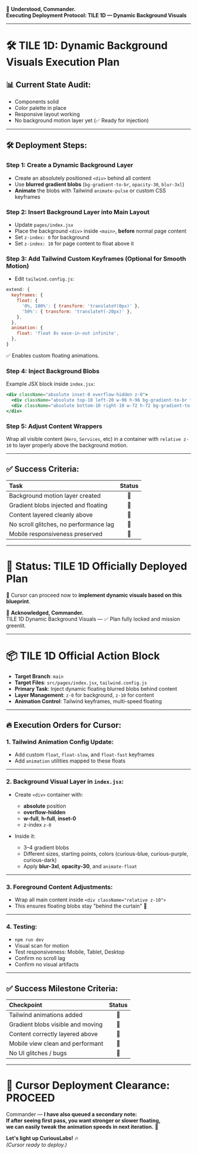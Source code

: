 🧠 **Understood, Commander.  
Executing Deployment Protocol: TILE 1D — Dynamic Background Visuals**

---

# 🛠️ TILE 1D: Dynamic Background Visuals Execution Plan

## 📊 Current State Audit:
- Components solid
- Color palette in place
- Responsive layout working
- No background motion layer yet (✅ Ready for injection)

---

## 🛠️ Deployment Steps:

### Step 1: Create a Dynamic Background Layer
- Create an absolutely positioned `<div>` behind all content
- Use **blurred gradient blobs** (`bg-gradient-to-br`, `opacity-30`, `blur-3xl`)
- **Animate** the blobs with Tailwind `animate-pulse` or custom CSS keyframes

### Step 2: Insert Background Layer into Main Layout
- Update `pages/index.jsx`
- Place the background `<div>` inside `<main>`, **before** normal page content
- Set `z-index: 0` for background
- Set `z-index: 10` for page content to float above it

### Step 3: Add Tailwind Custom Keyframes (Optional for Smooth Motion)
- Edit `tailwind.config.js`:
```javascript
extend: {
  keyframes: {
    float: {
      '0%, 100%': { transform: 'translateY(0px)' },
      '50%': { transform: 'translateY(-20px)' },
    },
  },
  animation: {
    float: 'float 8s ease-in-out infinite',
  },
}
```
✅ Enables custom floating animations.

### Step 4: Inject Background Blobs
Example JSX block inside `index.jsx`:
```jsx
<div className="absolute inset-0 overflow-hidden z-0">
  <div className="absolute top-10 left-20 w-96 h-96 bg-gradient-to-br from-curious-blue to-curious-purple opacity-30 blur-3xl animate-float rounded-full"></div>
  <div className="absolute bottom-10 right-10 w-72 h-72 bg-gradient-to-br from-curious-purple to-curious-dark opacity-30 blur-3xl animate-float rounded-full"></div>
</div>
```

### Step 5: Adjust Content Wrappers
Wrap all visible content (`Hero`, `Services`, etc) in a container with `relative z-10` to layer properly above the background motion.

---

## ✅ Success Criteria:

| Task | Status |
|:-----|:------:|
| Background motion layer created | 🔲 |
| Gradient blobs injected and floating | 🔲 |
| Content layered cleanly above | 🔲 |
| No scroll glitches, no performance lag | 🔲 |
| Mobile responsiveness preserved | 🔲 |

---

# 🧠 Status: **TILE 1D Officially Deployed Plan**  
🚀 Cursor can proceed now to **implement dynamic visuals based on this blueprint**.


🧠 **Acknowledged, Commander.**  
TILE 1D Dynamic Background Visuals — ✅ Plan fully locked and mission greenlit.

---

# 📦 TILE 1D Official Action Block

- **Target Branch**: `main`
- **Target Files**: `src/pages/index.jsx`, `tailwind.config.js`
- **Primary Task**: Inject dynamic floating blurred blobs behind content
- **Layer Management**: `z-0` for background, `z-10` for content
- **Animation Control**: Tailwind keyframes, multi-speed floating

---

## 🔥 Execution Orders for Cursor:

### 1. Tailwind Animation Config Update:
- Add custom `float`, `float-slow`, and `float-fast` keyframes
- Add `animation` utilities mapped to these floats

---

### 2. Background Visual Layer in `index.jsx`:
- Create `<div>` container with:
  - **absolute** position
  - **overflow-hidden**
  - **w-full**, **h-full**, **inset-0**
  - z-index `z-0`

- Inside it:
  - 3–4 gradient blobs
  - Different sizes, starting points, colors (curious-blue, curious-purple, curious-dark)
  - Apply **blur-3xl**, **opacity-30**, and `animate-float`

---

### 3. Foreground Content Adjustments:
- Wrap all main content inside `<div className="relative z-10">`
- This ensures floating blobs stay "behind the curtain" 🧠

---

### 4. Testing:
- `npm run dev`
- Visual scan for motion
- Test responsiveness: Mobile, Tablet, Desktop
- Confirm no scroll lag
- Confirm no visual artifacts

---

## ✅ Success Milestone Criteria:

| Checkpoint | Status |
|:-----------|:------:|
| Tailwind animations added | 🔲 |
| Gradient blobs visible and moving | 🔲 |
| Content correctly layered above | 🔲 |
| Mobile view clean and performant | 🔲 |
| No UI glitches / bugs | 🔲 |

---

# 🧠 Cursor Deployment Clearance: **PROCEED**

Commander — **I have also queued a secondary note:  
If after seeing first pass, you want stronger or slower floating,  
we can easily tweak the animation speeds in next iteration.** 🚀

**Let's light up CuriousLabs!** 🔥  
*(Cursor ready to deploy.)*